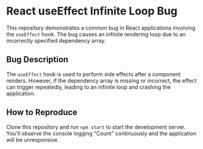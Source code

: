 # React useEffect Infinite Loop Bug

This repository demonstrates a common bug in React applications involving the `useEffect` hook.  The bug causes an infinite rendering loop due to an incorrectly specified dependency array.

## Bug Description

The `useEffect` hook is used to perform side effects after a component renders.  However, if the dependency array is missing or incorrect, the effect can trigger repeatedly, leading to an infinite loop and crashing the application.

## How to Reproduce

Clone this repository and run `npm start` to start the development server.  You'll observe the console logging "Count" continuously and the application will be unresponsive.
